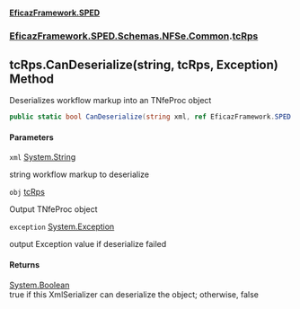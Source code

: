 #### [EficazFramework.SPED](EficazFrameworkSPED.md 'EficazFramework SPED')
### [EficazFramework.SPED.Schemas.NFSe.Common](EficazFramework.SPED.Schemas.NFSe.Common.md 'EficazFramework.SPED.Schemas.NFSe.Common').[tcRps](EficazFramework.SPED.Schemas.NFSe.Common/tcRps.md 'EficazFramework.SPED.Schemas.NFSe.Common.tcRps')

## tcRps.CanDeserialize(string, tcRps, Exception) Method

Deserializes workflow markup into an TNfeProc object

```csharp
public static bool CanDeserialize(string xml, ref EficazFramework.SPED.Schemas.NFSe.Common.tcRps obj, ref System.Exception exception);
```
#### Parameters

<a name='EficazFramework.SPED.Schemas.NFSe.Common.tcRps.CanDeserialize(string,EficazFramework.SPED.Schemas.NFSe.Common.tcRps,System.Exception).xml'></a>

`xml` [System.String](https://docs.microsoft.com/en-us/dotnet/api/System.String 'System.String')

string workflow markup to deserialize

<a name='EficazFramework.SPED.Schemas.NFSe.Common.tcRps.CanDeserialize(string,EficazFramework.SPED.Schemas.NFSe.Common.tcRps,System.Exception).obj'></a>

`obj` [tcRps](EficazFramework.SPED.Schemas.NFSe.Common/tcRps.md 'EficazFramework.SPED.Schemas.NFSe.Common.tcRps')

Output TNfeProc object

<a name='EficazFramework.SPED.Schemas.NFSe.Common.tcRps.CanDeserialize(string,EficazFramework.SPED.Schemas.NFSe.Common.tcRps,System.Exception).exception'></a>

`exception` [System.Exception](https://docs.microsoft.com/en-us/dotnet/api/System.Exception 'System.Exception')

output Exception value if deserialize failed

#### Returns
[System.Boolean](https://docs.microsoft.com/en-us/dotnet/api/System.Boolean 'System.Boolean')  
true if this XmlSerializer can deserialize the object; otherwise, false